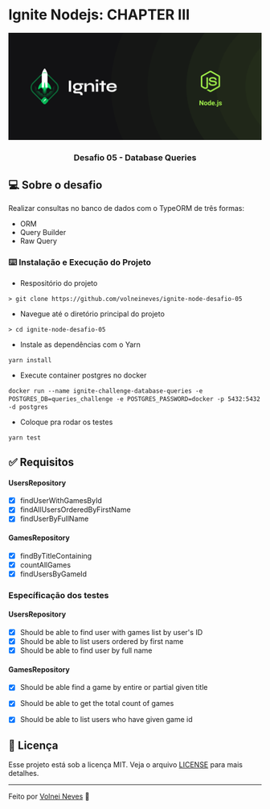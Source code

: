# Ignite Nodejs: CHAPTER III

![Logo do Markdown](./assets/ignite_node_capa.png)

<h3 align="center">
  Desafio 05 - Database Queries
</h3>

## :computer: Sobre o desafio

Realizar consultas no banco de dados com o TypeORM de três formas:

- ORM
- Query Builder
- Raw Query

### :keyboard: Instalação e Execução do Projeto

- Respositório do projeto

```
> git clone https://github.com/volneineves/ignite-node-desafio-05
```

- Navegue até o diretório principal do projeto

```
> cd ignite-node-desafio-05
```

- Instale as dependências com o Yarn

```
yarn install
```

- Execute container postgres no docker

```
docker run --name ignite-challenge-database-queries -e POSTGRES_DB=queries_challenge -e POSTGRES_PASSWORD=docker -p 5432:5432 -d postgres
```

- Coloque pra rodar os testes

```
yarn test
```

## :white_check_mark: Requisitos

#### UsersRepository
- [x] findUserWithGamesById
- [x] findAllUsersOrderedByFirstName
- [x] findUserByFullName

#### GamesRepository
- [x] findByTitleContaining
- [x] countAllGames
- [x] findUsersByGameId

### Específicação dos testes

#### UsersRepository
- [x] Should be able to find user with games list by user's ID
- [x] Should be able to list users ordered by first name
- [x] Should be able to find user by full name

#### GamesRepository
- [x] Should be able find a game by entire or partial given title
- [x] Should be able to get the total count of games
- [x] Should be able to list users who have given game id


## :memo: Licença

Esse projeto está sob a licença MIT. Veja o arquivo [LICENSE](https://github.com/git/git-scm.com/blob/master/MIT-LICENSE.txt) para mais detalhes.

---

Feito por <a href="https://www.linkedin.com/in/volnei-neves">Volnei Neves</a> :wave:
